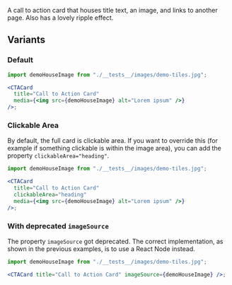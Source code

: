 A call to action card that houses title text, an image, and links to another page. Also has a lovely ripple effect.

## Variants

### Default

```jsx
import demoHouseImage from "./__tests__/images/demo-tiles.jpg";

<CTACard
  title="Call to Action Card"
  media={<img src={demoHouseImage} alt="Lorem ipsum" />}
/>;
```

### Clickable Area

By default, the full card is clickable area. If you want to override this (for example if something clickable is within the image area), you can add the property `clickableArea="heading"`.

```jsx
import demoHouseImage from "./__tests__/images/demo-tiles.jpg";

<CTACard
  title="Call to Action Card"
  clickableArea="heading"
  media={<img src={demoHouseImage} alt="Lorem ipsum" />}
/>;
```

### With deprecated `imageSource`

The property `imageSource` got deprecated. The correct implementation, as shown in the previous examples, is to use a React Node instead.

```jsx
import demoHouseImage from "./__tests__/images/demo-tiles.jpg";

<CTACard title="Call to Action Card" imageSource={demoHouseImage} />;
```
